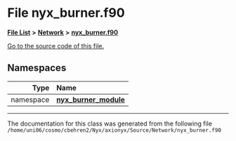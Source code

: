 
# File nyx\_burner.f90


[**File List**](files.md) **>** [**Network**](dir_42bb2cb79beb2277fb25f45fdc565a0d.md) **>** [**nyx\_burner.f90**](nyx__burner_8f90.md)

[Go to the source code of this file.](nyx__burner_8f90_source.md)












## Namespaces

| Type | Name |
| ---: | :--- |
| namespace | [**nyx\_burner\_module**](namespacenyx__burner__module.md) <br> |















------------------------------
The documentation for this class was generated from the following file `/home/uni06/cosmo/cbehren2/Nyx/axionyx/Source/Network/nyx_burner.f90`
